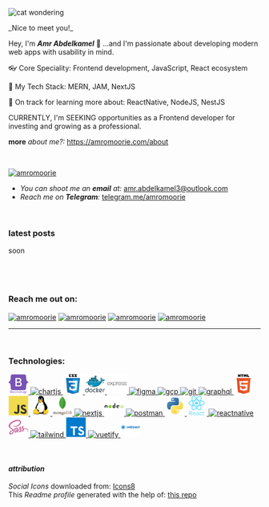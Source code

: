 ![cat wondering](https://github.com/amromoorie/amromoorie/blob/main/assets/cat-wondering.png)
<p> _Nice to meet you!_ </P>

Hey, I'm ___Amr Abdelkamel___ 👋 ...and I'm passionate about developing modern web apps with usability in mind.

<p> 
👓 Core Speciality: Frontend development, JavaScript, React ecosystem
</P>
<p>
🍔 My Tech Stack: MERN, JAM, NextJS
 </P>
<p> 
🌲 On track for learning more about: ReactNative, NodeJS, NestJS
</P>

CURRENTLY, I'm SEEKING opportunities as a Frontend developer for investing and growing as a professional.
                
 __more__ _about me?:_ https://amromoorie.com/about
 
&nbsp;


<p align="left"> <a href="https://twitter.com/amromoorie" target="blank"><img src="https://img.shields.io/twitter/follow/amromoorie?logo=twitter&style=for-the-badge" alt="amromoorie" /></a> </p>



- _You can shoot me an __email__ at:_ amr.abdelkamel3@outlook.com
- _Reach me on __Telegram__:_ [telegram.me/amromoorie](https://telegram.me/amromoorie/)


&nbsp;

### latest posts
soon
<!-- BLOG-POST-LIST:START -->
<!-- BLOG-POST-LIST:END -->
&nbsp;
---

<h3>Reach me out on:</h3>
<p>

<a target="_blank" href="https://twitter.com/amromoorie" target="blank"><img align="center" src="https://github.com/amromoorie/amromoorie/blob/main/assets/icons8-twitter-64.png" alt="amromoorie" height="50" width="50" /></a>
<a target="_blank" href="https://instagram.com/amromoorie" target="blank"><img align="center" src="https://github.com/amromoorie/amromoorie/blob/main/assets/icons8-instagram-64.png" alt="amromoorie" height="50" width="50" /></a>
<a target="_blank" href="https://linkedin.com/in/amromoorie" target="blank"><img align="center" src="https://github.com/amromoorie/amromoorie/blob/main/assets/icons8-linkedin-100.png" alt="amromoorie" height="63" width="63" /></a>
<a target="_blank" href="https://dev.to/amromoorie" target="blank"><img align="center" src="https://github.com/amromoorie/amromoorie/blob/main/assets/icons8-dev.svg" alt="amromoorie" height="80" width="80" /></a>

</p>

---
&nbsp;


<h3 align="left">Technologies:</h3>
<p align="left"> <a href="https://getbootstrap.com" target="_blank" rel="noreferrer"> <img src="https://raw.githubusercontent.com/devicons/devicon/master/icons/bootstrap/bootstrap-plain-wordmark.svg" alt="bootstrap" width="40" height="40"/> </a> <a href="https://www.chartjs.org" target="_blank" rel="noreferrer"> <img src="https://www.chartjs.org/media/logo-title.svg" alt="chartjs" width="40" height="40"/> </a> <a href="https://www.w3schools.com/css/" target="_blank" rel="noreferrer"> <img src="https://raw.githubusercontent.com/devicons/devicon/master/icons/css3/css3-original-wordmark.svg" alt="css3" width="40" height="40"/> </a> <a href="https://www.docker.com/" target="_blank" rel="noreferrer"> <img src="https://raw.githubusercontent.com/devicons/devicon/master/icons/docker/docker-original-wordmark.svg" alt="docker" width="40" height="40"/> </a> <a href="https://expressjs.com" target="_blank" rel="noreferrer"> <img src="https://raw.githubusercontent.com/devicons/devicon/master/icons/express/express-original-wordmark.svg" alt="express" width="40" height="40"/> </a> <a href="https://www.figma.com/" target="_blank" rel="noreferrer"> <img src="https://www.vectorlogo.zone/logos/figma/figma-icon.svg" alt="figma" width="40" height="40"/> </a> <a href="https://cloud.google.com" target="_blank" rel="noreferrer"> <img src="https://www.vectorlogo.zone/logos/google_cloud/google_cloud-icon.svg" alt="gcp" width="40" height="40"/> </a> <a href="https://git-scm.com/" target="_blank" rel="noreferrer"> <img src="https://www.vectorlogo.zone/logos/git-scm/git-scm-icon.svg" alt="git" width="40" height="40"/> </a> <a href="https://graphql.org" target="_blank" rel="noreferrer"> <img src="https://www.vectorlogo.zone/logos/graphql/graphql-icon.svg" alt="graphql" width="40" height="40"/> </a> <a href="https://www.w3.org/html/" target="_blank" rel="noreferrer"> <img src="https://raw.githubusercontent.com/devicons/devicon/master/icons/html5/html5-original-wordmark.svg" alt="html5" width="40" height="40"/> </a> <a href="https://developer.mozilla.org/en-US/docs/Web/JavaScript" target="_blank" rel="noreferrer"> <img src="https://raw.githubusercontent.com/devicons/devicon/master/icons/javascript/javascript-original.svg" alt="javascript" width="40" height="40"/> </a> <a href="https://www.linux.org/" target="_blank" rel="noreferrer"> <img src="https://raw.githubusercontent.com/devicons/devicon/master/icons/linux/linux-original.svg" alt="linux" width="40" height="40"/> </a> <a href="https://www.mongodb.com/" target="_blank" rel="noreferrer"> <img src="https://raw.githubusercontent.com/devicons/devicon/master/icons/mongodb/mongodb-original-wordmark.svg" alt="mongodb" width="40" height="40"/> </a> <a href="https://nextjs.org/" target="_blank" rel="noreferrer"> <img src="https://cdn.worldvectorlogo.com/logos/nextjs-2.svg" alt="nextjs" width="40" height="40"/> </a> <a href="https://nodejs.org" target="_blank" rel="noreferrer"> <img src="https://raw.githubusercontent.com/devicons/devicon/master/icons/nodejs/nodejs-original-wordmark.svg" alt="nodejs" width="40" height="40"/> </a>  <a href="https://postman.com" target="_blank" rel="noreferrer"> <img src="https://www.vectorlogo.zone/logos/getpostman/getpostman-icon.svg" alt="postman" width="40" height="40"/> </a> <a href="https://www.python.org" target="_blank" rel="noreferrer"> <img src="https://raw.githubusercontent.com/devicons/devicon/master/icons/python/python-original.svg" alt="python" width="40" height="40"/> </a> <a href="https://reactjs.org/" target="_blank" rel="noreferrer"> <img src="https://raw.githubusercontent.com/devicons/devicon/master/icons/react/react-original-wordmark.svg" alt="react" width="40" height="40"/> </a> <a href="https://reactnative.dev/" target="_blank" rel="noreferrer"> <img src="https://reactnative.dev/img/header_logo.svg" alt="reactnative" width="40" height="40"/> </a> <a href="https://sass-lang.com" target="_blank" rel="noreferrer"> <img src="https://raw.githubusercontent.com/devicons/devicon/master/icons/sass/sass-original.svg" alt="sass" width="40" height="40"/> </a> <a href="https://tailwindcss.com/" target="_blank" rel="noreferrer"> <img src="https://www.vectorlogo.zone/logos/tailwindcss/tailwindcss-icon.svg" alt="tailwind" width="40" height="40"/> </a> <a href="https://www.typescriptlang.org/" target="_blank" rel="noreferrer"> <img src="https://raw.githubusercontent.com/devicons/devicon/master/icons/typescript/typescript-original.svg" alt="typescript" width="40" height="40"/> </a> <a href="https://vuetifyjs.com/en/" target="_blank" rel="noreferrer"> <img src="https://bestofjs.org/logos/vuetify.svg" alt="vuetify" width="40" height="40"/> </a> <a href="https://webpack.js.org" target="_blank" rel="noreferrer"> <img src="https://raw.githubusercontent.com/devicons/devicon/d00d0969292a6569d45b06d3f350f463a0107b0d/icons/webpack/webpack-original-wordmark.svg" alt="webpack" width="40" height="40"/> </a> </p>

&nbsp;

#### ___attribution___
_Social Icons_ downloaded from: <a target="_blank" href="https://icons8.com">Icons8</a>
<br>
This *Readme profile* generated with the help of: <a target="_blank" href="https://github.com/rahuldkjain/github-profile-readme-generator">this repo</a>
